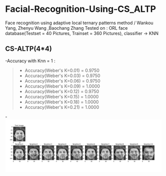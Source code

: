 # Facial-Recognition-Using-CS_ALTP
Face recognition using adaptive local ternary patterns method / Wankou Yang, Zhenyu Wang ,Baochang Zhang
Tested on : ORL face database(Testset = 40 Pictures, Trainset = 360 Pictures), classifier -> KNN

## CS-ALTP(4*4) 
-Accuracy with Knn = 1 :
> - Accuracy(Weber's K=0.01) = 0.9750 
> - Accuracy(Weber's K=0.03) = 0.9750 
> - Accuracy(Weber's K=0.06) = 0.9750 
> - Accuracy(Weber's K=0.09) = 1.0000 
> - Accuracy(Weber's K=0.12) = 0.9750 
> - Accuracy(Weber's K=0.15) = 1.0000 
> - Accuracy(Weber's K=0.18) = 1.0000 
> - Accuracy(Weber's K=0.21) = 1.0000



-![Test Image 1](Test.png)
